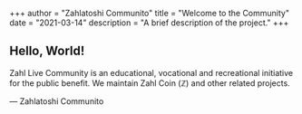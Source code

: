 +++
author = "Zahlatoshi Communito"
title = "Welcome to the Community"
date = "2021-03-14"
description = "A brief description of the project."
+++

## Hello, World!

Zahl Live Community is an educational, vocational and recreational initiative for the public benefit. We maintain Zahl Coin (ℤ) and other related projects.

— Zahlatoshi Communito

